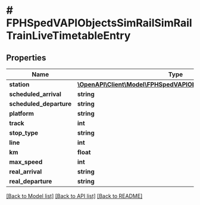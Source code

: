 # # FPHSpedVAPIObjectsSimRailSimRailTrainLiveTimetableEntry

## Properties

Name | Type | Description | Notes
------------ | ------------- | ------------- | -------------
**station** | [**\OpenAPI\Client\Model\FPHSpedVAPIObjectsSimRailSimRailStation**](FPHSpedVAPIObjectsSimRailSimRailStation.md) |  | [readonly]
**scheduled_arrival** | **string** |  | [readonly]
**scheduled_departure** | **string** |  | [readonly]
**platform** | **string** |  | [readonly]
**track** | **int** |  | [readonly]
**stop_type** | **string** |  | [readonly]
**line** | **int** |  | [readonly]
**km** | **float** |  | [readonly]
**max_speed** | **int** |  | [readonly]
**real_arrival** | **string** |  | [readonly]
**real_departure** | **string** |  | [readonly]

[[Back to Model list]](../../README.md#models) [[Back to API list]](../../README.md#endpoints) [[Back to README]](../../README.md)

